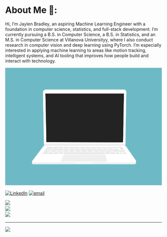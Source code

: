 # About Me 👋:
Hi, I’m Jaylen Bradley, an aspiring Machine Learning Engineer with a foundation in computer science, statistics, and full-stack development. I’m currently pursuing a B.S. in Computer Science, a B.S. in Statistics, and an M.S. in Computer Science at Villanova Universityy, where I also conduct research in computer vision and deep learning using PyTorch. I’m especially interested in applying machine learning to areas like motion tracking, intelligent systems, and AI tooling that improves how people build and interact with technology.

<p align="center">
  <img src="https://github.com/JaylenBradley/JaylenBradley/blob/main/code.gif">
</p>


[![LinkedIn](https://img.shields.io/badge/LinkedIn-%230077B5.svg?logo=linkedin&logoColor=white)](https://linkedin.com/in/jaylenbradley) [![email](https://img.shields.io/badge/Email-D14836?logo=gmail&logoColor=white)](mailto:jaylenbradley81@gmail.com) 

![](https://github-readme-stats.vercel.app/api?username=JaylenBradley&theme=react&hide_border=true&include_all_commits=false&count_private=false)<br/>
![](https://nirzak-streak-stats.vercel.app/?user=JaylenBradley&theme=react&hide_border=true)<br/>
![](https://github-readme-stats.vercel.app/api/top-langs/?username=JaylenBradley&theme=react&hide_border=true&include_all_commits=false&count_private=false&layout=compact)

---
[![](https://visitcount.itsvg.in/api?id=JaylenBradley&icon=5&color=0)](https://visitcount.itsvg.in)
